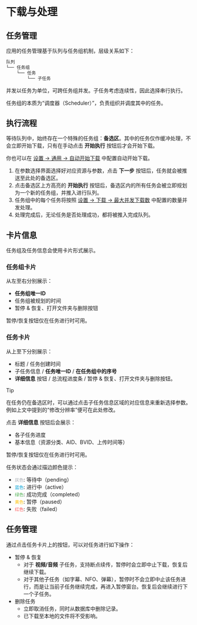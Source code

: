 # 下载与处理

## 任务管理

应用的任务管理基于队列与任务组机制，层级关系如下：

```txt
队列
└── 任务组
    └── 任务
        └── 子任务
```

并发以任务为单位，可跨任务组并发。子任务考虑连续性，因此选择串行执行。

任务组的本质为“调度器（Scheduler）”，负责组织并调度其中的任务。

## 执行流程

等待队列中，始终存在一个特殊的任务组：**备选区**。其中的任务仅作缓冲处理，不会立即开始下载，只有在手动点击 **<i class="fa-solid fa-download"></i> 开始执行** 按钮后才会开始下载。

你也可以在 [设置 -> 通用 -> 自动开始下载](/guide/settings#自动开始下载) 中配置自动开始下载。

1. 在参数选择界面选择好对应资源与参数，点击 **<i class="fa-solid fa-arrow-right"></i> 下一步** 按钮后，任务就会被推送至此处的备选区。
2. 点击备选区上方高亮的 **<i class="fa-solid fa-download"></i> 开始执行** 按钮后，备选区内的所有任务会被立即规划为一个新的任务组，并推入进行队列。
3. 任务组中的每个任务将按照 [设置 -> 下载 -> 最大并发下载数](/guide/settings#最大并发下载数) 中配置的数量并发处理。
4. 处理完成后，无论任务是否处理成功，都将被推入完成队列。

## 卡片信息

任务组及任务信息会使用卡片形式展示。

### 任务组卡片

从左至右分别展示：

- **<i class="fa-solid fa-id-badge"></i> 任务组唯一ID**
- 任务组被规划的时间
- 暂停 & 恢复、打开文件夹与删除按钮

暂停/恢复按钮仅在任务进行时可用。

### 任务卡片

从上至下分别展示：

- 标题 / 任务创建时间
- 子任务信息 / **<i class="fa-solid fa-id-badge"></i> 任务唯一ID** / **<i class="fa-solid fa-hashtag"></i> 在任务组中的序号**
- **<i class="fa-solid fa-list"></i> 详细信息** 按钮 / 总流程进度条 / 暂停 & 恢复、打开文件夹与删除按钮。

> [!TIP]
> 在任务仍在备选区时，可以通过点击子任务信息区域的对应信息来重新选择参数。例如上文中提到的“修改分辨率”便可在此处修改。

点击 **<i class="fa-solid fa-list"></i> 详细信息** 按钮后会展示：

- 各子任务进度
- 基本信息（资源分类、AID、BVID、上传时间等）

暂停/恢复按钮仅在任务进行时可用。

任务状态会通过描边颜色提示：

- <code style="color: #a2a7ae">灰色</code>: 等待中（pending）
- <code style="color: #00a1d6">蓝色</code>: 进行中（active）
- <code style="color: #4caf50">绿色</code>: 成功完成（completed）
- <code style="color: #ffc107">黄色</code>: 暂停（paused）
- <code style="color: #ff5252">红色</code>: 失败（failed）

## 任务管理

通过点击任务卡片上的按钮，可以对任务进行如下操作：

- 暂停 & 恢复
  - 对于 **视频/音频** 子任务，支持断点续传，暂停时会立即中止下载，恢复后继续下载。
  - 对于其他子任务（如字幕、NFO、弹幕），暂停时不会立即中止该任务进行，而是让当前子任务继续完成，再进入暂停窗台。恢复后会继续进行下一个子任务。
- 删除任务
  - 立即取消任务，同时从数据库中删除记录。
  - 已下载至本地的文件将不受影响。
